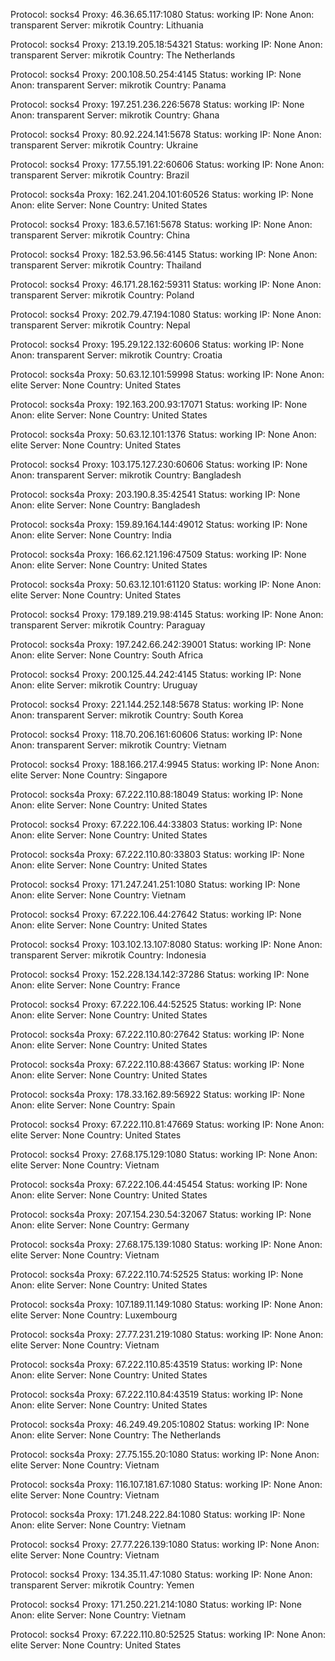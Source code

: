Protocol: socks4
Proxy: 46.36.65.117:1080
Status: working
IP: None
Anon: transparent
Server: mikrotik
Country: Lithuania

Protocol: socks4
Proxy: 213.19.205.18:54321
Status: working
IP: None
Anon: transparent
Server: mikrotik
Country: The Netherlands

Protocol: socks4
Proxy: 200.108.50.254:4145
Status: working
IP: None
Anon: transparent
Server: mikrotik
Country: Panama

Protocol: socks4
Proxy: 197.251.236.226:5678
Status: working
IP: None
Anon: transparent
Server: mikrotik
Country: Ghana

Protocol: socks4
Proxy: 80.92.224.141:5678
Status: working
IP: None
Anon: transparent
Server: mikrotik
Country: Ukraine

Protocol: socks4
Proxy: 177.55.191.22:60606
Status: working
IP: None
Anon: transparent
Server: mikrotik
Country: Brazil

Protocol: socks4a
Proxy: 162.241.204.101:60526
Status: working
IP: None
Anon: elite
Server: None
Country: United States

Protocol: socks4
Proxy: 183.6.57.161:5678
Status: working
IP: None
Anon: transparent
Server: mikrotik
Country: China

Protocol: socks4
Proxy: 182.53.96.56:4145
Status: working
IP: None
Anon: transparent
Server: mikrotik
Country: Thailand

Protocol: socks4
Proxy: 46.171.28.162:59311
Status: working
IP: None
Anon: transparent
Server: mikrotik
Country: Poland

Protocol: socks4
Proxy: 202.79.47.194:1080
Status: working
IP: None
Anon: transparent
Server: mikrotik
Country: Nepal

Protocol: socks4
Proxy: 195.29.122.132:60606
Status: working
IP: None
Anon: transparent
Server: mikrotik
Country: Croatia

Protocol: socks4a
Proxy: 50.63.12.101:59998
Status: working
IP: None
Anon: elite
Server: None
Country: United States

Protocol: socks4a
Proxy: 192.163.200.93:17071
Status: working
IP: None
Anon: elite
Server: None
Country: United States

Protocol: socks4a
Proxy: 50.63.12.101:1376
Status: working
IP: None
Anon: elite
Server: None
Country: United States

Protocol: socks4
Proxy: 103.175.127.230:60606
Status: working
IP: None
Anon: transparent
Server: mikrotik
Country: Bangladesh

Protocol: socks4a
Proxy: 203.190.8.35:42541
Status: working
IP: None
Anon: elite
Server: None
Country: Bangladesh

Protocol: socks4a
Proxy: 159.89.164.144:49012
Status: working
IP: None
Anon: elite
Server: None
Country: India

Protocol: socks4a
Proxy: 166.62.121.196:47509
Status: working
IP: None
Anon: elite
Server: None
Country: United States

Protocol: socks4a
Proxy: 50.63.12.101:61120
Status: working
IP: None
Anon: elite
Server: None
Country: United States

Protocol: socks4
Proxy: 179.189.219.98:4145
Status: working
IP: None
Anon: transparent
Server: mikrotik
Country: Paraguay

Protocol: socks4a
Proxy: 197.242.66.242:39001
Status: working
IP: None
Anon: elite
Server: None
Country: South Africa

Protocol: socks4
Proxy: 200.125.44.242:4145
Status: working
IP: None
Anon: elite
Server: mikrotik
Country: Uruguay

Protocol: socks4
Proxy: 221.144.252.148:5678
Status: working
IP: None
Anon: transparent
Server: mikrotik
Country: South Korea

Protocol: socks4
Proxy: 118.70.206.161:60606
Status: working
IP: None
Anon: transparent
Server: mikrotik
Country: Vietnam

Protocol: socks4
Proxy: 188.166.217.4:9945
Status: working
IP: None
Anon: elite
Server: None
Country: Singapore

Protocol: socks4a
Proxy: 67.222.110.88:18049
Status: working
IP: None
Anon: elite
Server: None
Country: United States

Protocol: socks4
Proxy: 67.222.106.44:33803
Status: working
IP: None
Anon: elite
Server: None
Country: United States

Protocol: socks4a
Proxy: 67.222.110.80:33803
Status: working
IP: None
Anon: elite
Server: None
Country: United States

Protocol: socks4
Proxy: 171.247.241.251:1080
Status: working
IP: None
Anon: elite
Server: None
Country: Vietnam

Protocol: socks4
Proxy: 67.222.106.44:27642
Status: working
IP: None
Anon: elite
Server: None
Country: United States

Protocol: socks4
Proxy: 103.102.13.107:8080
Status: working
IP: None
Anon: transparent
Server: mikrotik
Country: Indonesia

Protocol: socks4
Proxy: 152.228.134.142:37286
Status: working
IP: None
Anon: elite
Server: None
Country: France

Protocol: socks4
Proxy: 67.222.106.44:52525
Status: working
IP: None
Anon: elite
Server: None
Country: United States

Protocol: socks4a
Proxy: 67.222.110.80:27642
Status: working
IP: None
Anon: elite
Server: None
Country: United States

Protocol: socks4a
Proxy: 67.222.110.88:43667
Status: working
IP: None
Anon: elite
Server: None
Country: United States

Protocol: socks4a
Proxy: 178.33.162.89:56922
Status: working
IP: None
Anon: elite
Server: None
Country: Spain

Protocol: socks4
Proxy: 67.222.110.81:47669
Status: working
IP: None
Anon: elite
Server: None
Country: United States

Protocol: socks4
Proxy: 27.68.175.129:1080
Status: working
IP: None
Anon: elite
Server: None
Country: Vietnam

Protocol: socks4a
Proxy: 67.222.106.44:45454
Status: working
IP: None
Anon: elite
Server: None
Country: United States

Protocol: socks4a
Proxy: 207.154.230.54:32067
Status: working
IP: None
Anon: elite
Server: None
Country: Germany

Protocol: socks4a
Proxy: 27.68.175.139:1080
Status: working
IP: None
Anon: elite
Server: None
Country: Vietnam

Protocol: socks4a
Proxy: 67.222.110.74:52525
Status: working
IP: None
Anon: elite
Server: None
Country: United States

Protocol: socks4a
Proxy: 107.189.11.149:1080
Status: working
IP: None
Anon: elite
Server: None
Country: Luxembourg

Protocol: socks4a
Proxy: 27.77.231.219:1080
Status: working
IP: None
Anon: elite
Server: None
Country: Vietnam

Protocol: socks4a
Proxy: 67.222.110.85:43519
Status: working
IP: None
Anon: elite
Server: None
Country: United States

Protocol: socks4a
Proxy: 67.222.110.84:43519
Status: working
IP: None
Anon: elite
Server: None
Country: United States

Protocol: socks4a
Proxy: 46.249.49.205:10802
Status: working
IP: None
Anon: elite
Server: None
Country: The Netherlands

Protocol: socks4a
Proxy: 27.75.155.20:1080
Status: working
IP: None
Anon: elite
Server: None
Country: Vietnam

Protocol: socks4a
Proxy: 116.107.181.67:1080
Status: working
IP: None
Anon: elite
Server: None
Country: Vietnam

Protocol: socks4a
Proxy: 171.248.222.84:1080
Status: working
IP: None
Anon: elite
Server: None
Country: Vietnam

Protocol: socks4
Proxy: 27.77.226.139:1080
Status: working
IP: None
Anon: elite
Server: None
Country: Vietnam

Protocol: socks4
Proxy: 134.35.11.47:1080
Status: working
IP: None
Anon: transparent
Server: mikrotik
Country: Yemen

Protocol: socks4
Proxy: 171.250.221.214:1080
Status: working
IP: None
Anon: elite
Server: None
Country: Vietnam

Protocol: socks4
Proxy: 67.222.110.80:52525
Status: working
IP: None
Anon: elite
Server: None
Country: United States

